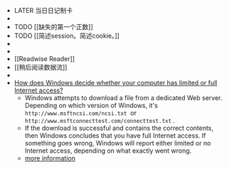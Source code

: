 - LATER  当日日记制卡
-
- TODO [[缺失的第一个正数]]
- TODO [[简述session。简述cookie。]]
-
-
- [[Readwise Reader]]
- [[稍后阅读数据流]]
-
- [How does Windows decide whether your computer has limited or full Internet access?](https://devblogs.microsoft.com/oldnewthing/20221115-00/?p=107399)
	- Windows attempts to download a file from a dedicated Web server. Depending on which version of Windows, it's  `http://www.msftncsi.com/ncsi.txt`  or  `http://www.msftconnecttest.com/connecttest.txt` .
	- If the download is successful and contains the correct contents, then Windows concludes that you have full Internet access. If something goes wrong, Windows will report either limited or no Internet access, depending on what exactly went wrong.
	- [more information](https://learn.microsoft.com/en-us/troubleshoot/windows-client/networking/internet-explorer-edge-open-connect-corporate-public-network#ncsi-active-probes-and-the-network-status-alert)